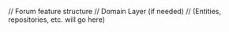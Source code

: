 // Forum feature structure
// Domain Layer (if needed)
// (Entities, repositories, etc. will go here)
